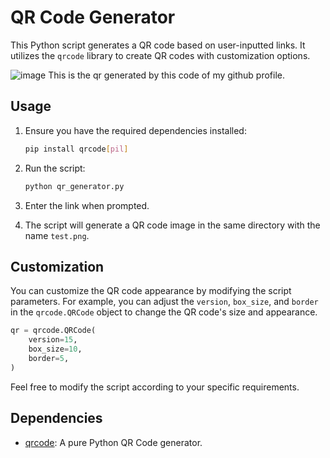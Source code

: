 # QR Code Generator

This Python script generates a QR code based on user-inputted links. It utilizes the `qrcode` library to create QR codes with customization options.

![image](https://github.com/ridsb/qr-code-generator/assets/108459805/38572115-f25d-461c-adc3-fd100f223f0c)
This is the qr generated by this code of my github profile.

## Usage

1. Ensure you have the required dependencies installed:

   ```bash
   pip install qrcode[pil]
   ```

2. Run the script:

   ```bash
   python qr_generator.py
   ```

3. Enter the link when prompted.

4. The script will generate a QR code image in the same directory with the name `test.png`.

## Customization

You can customize the QR code appearance by modifying the script parameters. For example, you can adjust the `version`, `box_size`, and `border` in the `qrcode.QRCode` object to change the QR code's size and appearance.

```python
qr = qrcode.QRCode(
    version=15,
    box_size=10,
    border=5,
)
```

Feel free to modify the script according to your specific requirements.

## Dependencies

- [qrcode](https://github.com/lincolnloop/python-qrcode): A pure Python QR Code generator.

